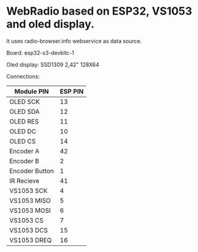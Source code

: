 # WebRadio based on ESP32, VS1053 and oled display.
It uses radio-browser.info webservice as data source.

Board: esp32-s3-devkitc-1

Oled display: SSD1309 2,42" 128X64

Connections:

| Module PIN |ESP PIN |
|--|--|
|OLED SCK|13|
|OLED SDA|12|
|OLED RES|11|
|OLED DC|10|
|OLED CS|14|
|Encoder A|42|
|Encoder B|2|
|Encoder Button|1|
|IR Recieve|41|
|VS1053 SCK|4|
|VS1053 MISO|5|
|VS1053 MOSI|6|
|VS1053 CS|7|
|VS1053 DCS|15|
|VS1053 DREQ|16|
